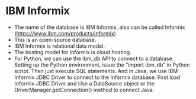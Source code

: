 # IBM Informix
- The name of the database is IBM Informix, also can be called Informix (https://www.ibm.com/products/informix).
- This is an open-source database.
- IBM Informix is relational data model.
- The hosting model for Informix is cloud hosting.
- For Python, we can use the ibm_db API to connect to a database. Setting up the Python environment, issue the "import ibm_db" in Python script. Then just execute SQL statements. And in Java, we use IBM Informix JDBC Driver to connect to the Informix database. First load Informix JDBC Driver and Use a DataSource object or the DriverManager.getConnection() method to connect Java. 
